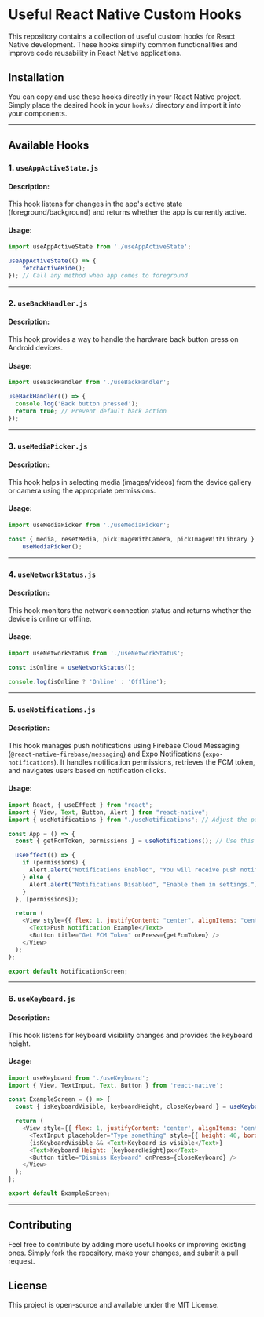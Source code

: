 # Useful React Native Custom Hooks

This repository contains a collection of useful custom hooks for React Native development. These hooks simplify common functionalities and improve code reusability in React Native applications.

## Installation

You can copy and use these hooks directly in your React Native project. Simply place the desired hook in your `hooks/` directory and import it into your components.

---

## Available Hooks

### 1. `useAppActiveState.js`

#### Description:
This hook listens for changes in the app's active state (foreground/background) and returns whether the app is currently active.

#### Usage:
```javascript
import useAppActiveState from './useAppActiveState';

useAppActiveState(() => {
    fetchActiveRide();
}); // Call any method when app comes to foreground
```

---

### 2. `useBackHandler.js`

#### Description:
This hook provides a way to handle the hardware back button press on Android devices.

#### Usage:
```javascript
import useBackHandler from './useBackHandler';

useBackHandler(() => {
  console.log('Back button pressed');
  return true; // Prevent default back action
});
```

---

### 3. `useMediaPicker.js`

#### Description:
This hook helps in selecting media (images/videos) from the device gallery or camera using the appropriate permissions.

#### Usage:
```javascript
import useMediaPicker from './useMediaPicker';

const { media, resetMedia, pickImageWithCamera, pickImageWithLibrary } =
    useMediaPicker();
```

---

### 4. `useNetworkStatus.js`

#### Description:
This hook monitors the network connection status and returns whether the device is online or offline.

#### Usage:
```javascript
import useNetworkStatus from './useNetworkStatus';

const isOnline = useNetworkStatus();

console.log(isOnline ? 'Online' : 'Offline');
```

---

### 5. `useNotifications.js`

#### Description:
This hook manages push notifications using Firebase Cloud Messaging (`@react-native-firebase/messaging`) and Expo Notifications (`expo-notifications`). It handles notification permissions, retrieves the FCM token, and navigates users based on notification clicks.

#### Usage:
```javascript
import React, { useEffect } from "react";
import { View, Text, Button, Alert } from "react-native";
import { useNotifications } from "./useNotifications"; // Adjust the path as needed

const App = () => {
  const { getFcmToken, permissions } = useNotifications(); // Use this in App.js or RootNavigator.js, avoid using it in multiple screens it can cause duplicate notification issue

  useEffect(() => {
    if (permissions) {
      Alert.alert("Notifications Enabled", "You will receive push notifications.");
    } else {
      Alert.alert("Notifications Disabled", "Enable them in settings.");
    }
  }, [permissions]);

  return (
    <View style={{ flex: 1, justifyContent: "center", alignItems: "center" }}>
      <Text>Push Notification Example</Text>
      <Button title="Get FCM Token" onPress={getFcmToken} />
    </View>
  );
};

export default NotificationScreen;
```

---

### 6. `useKeyboard.js`

#### Description:
This hook listens for keyboard visibility changes and provides the keyboard height.

#### Usage:
```javascript
import useKeyboard from './useKeyboard';
import { View, TextInput, Text, Button } from 'react-native';

const ExampleScreen = () => {
  const { isKeyboardVisible, keyboardHeight, closeKeyboard } = useKeyboard();

  return (
    <View style={{ flex: 1, justifyContent: 'center', alignItems: 'center' }}>
      <TextInput placeholder="Type something" style={{ height: 40, borderBottomWidth: 1, width: '80%' }} />
      {isKeyboardVisible && <Text>Keyboard is visible</Text>}
      <Text>Keyboard Height: {keyboardHeight}px</Text>
      <Button title="Dismiss Keyboard" onPress={closeKeyboard} />
    </View>
  );
};

export default ExampleScreen;
```

---

## Contributing
Feel free to contribute by adding more useful hooks or improving existing ones. Simply fork the repository, make your changes, and submit a pull request.

## License
This project is open-source and available under the MIT License.

